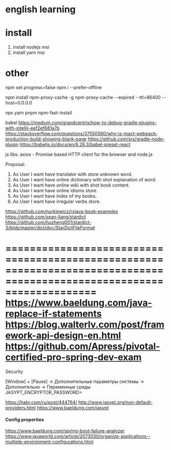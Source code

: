 
# english learning

# install
1. install nodejs msi
2. install yarn msi


# other

npm set progress=false
npm i --prefer-offline

npm install npm-proxy-cache -g
npm-proxy-cache --expired --ttl=86400 --host=0.0.0.0

npx
yarn
pnpm
npm-fast-install

babel 
https://medium.com/grandcentrix/how-to-debug-gradle-plugins-with-intellij-eef2ef681a7b
https://stackoverflow.com/questions/37550560/why-is-react-webpack-production-build-showing-blank-page
https://github.com/srs/gradle-node-plugin
https://babeljs.io/docs/en/6.26.3/babel-preset-react

js libs: 
axios - Promise based HTTP client for the browser and node.js

Proposal:

1. As User I want have translator with store unknown word.
2. As User I want have online dictionary with shot explanation of word.
3. As User I want have online wiki with shot book content. 
4. As User I want have online idioms store.
5. As User I want have index of my books.
6. As User I want have irregular verbs store.

https://github.com/nurkiewicz/rxjava-book-examples
https://github.com/sean-liang/stardict
https://github.com/huzheng001/stardict-3/blob/master/dict/doc/StarDictFileFormat

=======================================================================================================================
https://www.baeldung.com/java-replace-if-statements
https://blog.walterlv.com/post/framework-api-design-en.html
https://github.com/Apress/pivotal-certified-pro-spring-dev-exam
=======================================================================================================================
Security

[Window] + [Pause] -> Дополнительные параметры системы -> Дополнительно -> Переменные среды  
    JASYPT_ENCRYPTOR_PASSWORD=<master password>
    
https://habr.com/ru/post/444764/
http://www.jasypt.org/non-default-providers.html
https://www.baeldung.com/jasypt

#### Config properties

https://www.baeldung.com/spring-boot-failure-analyzer
https://www.javaworld.com/article/2073030/organize-applications--multiple-environment-configurations.html


